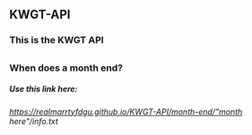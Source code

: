 ## KWGT-API
### This is the KWGT API
## 
## 
### When does a month end?
##### Use this link here:
###### https://realmarrtyfdgu.github.io/KWGT-API/month-end/"month here"/info.txt
